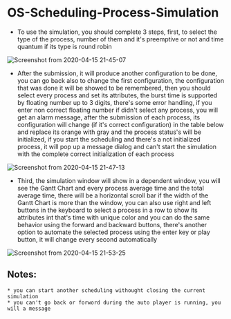 # OS-Scheduling-Process-Simulation

* To use the simulation, you should complete 3 steps, first, to select the type of the   process, number of them and it's preemptive or not and time quantum if its type is round robin

![Screenshot from 2020-04-15 21-45-07](https://user-images.githubusercontent.com/53123506/79382311-9fefbc80-7f63-11ea-9570-de3da304cfe2.png)

* After the submission, it will produce another configuration to be done, you can go back also to change the first configuration, the configuration that was done it will be showed to be remembered, then you should select every process and set its attributes, the burst time is supported by floating number up to 3 digits, there's some error handling, if you enter non correct floating number if didn't select any process, you will get an alarm message, after the submission of each process, its configuration will change (if it's correct configuration) in the table below and replace its orange with gray and the process status's will be initialized, if you start the scheduling and there's a not initialized process, it will pop up a message dialog and can't start the simulation with the complete correct initialization of each process

![Screenshot from 2020-04-15 21-47-13](https://user-images.githubusercontent.com/53123506/79382366-ada54200-7f63-11ea-8f26-a13aa9051dd8.png)

* Third, the simulation window will show in a dependent window, you will see the Gantt Chart and every process average time and the total average time, there will be a horizontal scroll bar if the width of the Gantt Chart is more than the window, you can also use right and left buttons in the keyboard to select a process in a row to show its attributes int that's time with unique color and you can do the same behavior using the forward and backward buttons, there's another option to automate the selected process using the enter key or play button, it will change every second automatically

![Screenshot from 2020-04-15 21-53-25](https://user-images.githubusercontent.com/53123506/79382409-be55b800-7f63-11ea-953c-8ac994923f68.png)

## Notes:
```
* you can start another scheduling withought closing the current simulation
* you can't go back or forword during the auto player is running, you will a message 
```



